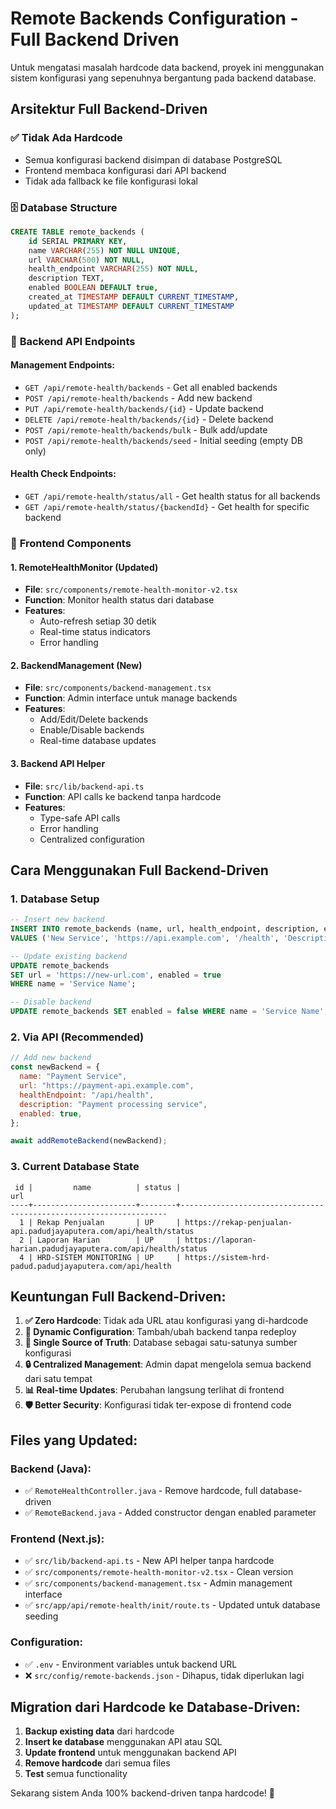 # Remote Backends Configuration - Full Backend Driven

Untuk mengatasi masalah hardcode data backend, proyek ini menggunakan sistem konfigurasi yang sepenuhnya bergantung pada backend database.

## Arsitektur Full Backend-Driven

### ✅ **Tidak Ada Hardcode**

- Semua konfigurasi backend disimpan di database PostgreSQL
- Frontend membaca konfigurasi dari API backend
- Tidak ada fallback ke file konfigurasi lokal

### 🗄️ **Database Structure**

```sql
CREATE TABLE remote_backends (
    id SERIAL PRIMARY KEY,
    name VARCHAR(255) NOT NULL UNIQUE,
    url VARCHAR(500) NOT NULL,
    health_endpoint VARCHAR(255) NOT NULL,
    description TEXT,
    enabled BOOLEAN DEFAULT true,
    created_at TIMESTAMP DEFAULT CURRENT_TIMESTAMP,
    updated_at TIMESTAMP DEFAULT CURRENT_TIMESTAMP
);
```

### 🔌 **Backend API Endpoints**

#### Management Endpoints:

- `GET /api/remote-health/backends` - Get all enabled backends
- `POST /api/remote-health/backends` - Add new backend
- `PUT /api/remote-health/backends/{id}` - Update backend
- `DELETE /api/remote-health/backends/{id}` - Delete backend
- `POST /api/remote-health/backends/bulk` - Bulk add/update
- `POST /api/remote-health/backends/seed` - Initial seeding (empty DB only)

#### Health Check Endpoints:

- `GET /api/remote-health/status/all` - Get health status for all backends
- `GET /api/remote-health/status/{backendId}` - Get health for specific backend

### 📱 **Frontend Components**

#### 1. RemoteHealthMonitor (Updated)

- **File**: `src/components/remote-health-monitor-v2.tsx`
- **Function**: Monitor health status dari database
- **Features**:
  - Auto-refresh setiap 30 detik
  - Real-time status indicators
  - Error handling

#### 2. BackendManagement (New)

- **File**: `src/components/backend-management.tsx`
- **Function**: Admin interface untuk manage backends
- **Features**:
  - Add/Edit/Delete backends
  - Enable/Disable backends
  - Real-time database updates

#### 3. Backend API Helper

- **File**: `src/lib/backend-api.ts`
- **Function**: API calls ke backend tanpa hardcode
- **Features**:
  - Type-safe API calls
  - Error handling
  - Centralized configuration

## Cara Menggunakan Full Backend-Driven

### 1. **Database Setup**

```sql
-- Insert new backend
INSERT INTO remote_backends (name, url, health_endpoint, description, enabled)
VALUES ('New Service', 'https://api.example.com', '/health', 'Description', true);

-- Update existing backend
UPDATE remote_backends
SET url = 'https://new-url.com', enabled = true
WHERE name = 'Service Name';

-- Disable backend
UPDATE remote_backends SET enabled = false WHERE name = 'Service Name';
```

### 2. **Via API (Recommended)**

```javascript
// Add new backend
const newBackend = {
  name: "Payment Service",
  url: "https://payment-api.example.com",
  healthEndpoint: "/api/health",
  description: "Payment processing service",
  enabled: true,
};

await addRemoteBackend(newBackend);
```

### 3. **Current Database State**

```
 id |         name          | status |                                url
----+-----------------------+--------+-------------------------------------------------------------------
  1 | Rekap Penjualan       | UP     | https://rekap-penjualan-api.padudjayaputera.com/api/health/status
  2 | Laporan Harian        | UP     | https://laporan-harian.padudjayaputera.com/api/health/status
  4 | HRD-SISTEM MONITORING | UP     | https://sistem-hrd-padud.padudjayaputera.com/api/health
```

## Keuntungan Full Backend-Driven:

1. **✅ Zero Hardcode**: Tidak ada URL atau konfigurasi yang di-hardcode
2. **🔄 Dynamic Configuration**: Tambah/ubah backend tanpa redeploy
3. **🎯 Single Source of Truth**: Database sebagai satu-satunya sumber konfigurasi
4. **🔒 Centralized Management**: Admin dapat mengelola semua backend dari satu tempat
5. **📊 Real-time Updates**: Perubahan langsung terlihat di frontend
6. **🛡️ Better Security**: Konfigurasi tidak ter-expose di frontend code

## Files yang Updated:

### Backend (Java):

- ✅ `RemoteHealthController.java` - Remove hardcode, full database-driven
- ✅ `RemoteBackend.java` - Added constructor dengan enabled parameter

### Frontend (Next.js):

- ✅ `src/lib/backend-api.ts` - New API helper tanpa hardcode
- ✅ `src/components/remote-health-monitor-v2.tsx` - Clean version
- ✅ `src/components/backend-management.tsx` - Admin management interface
- ✅ `src/app/api/remote-health/init/route.ts` - Updated untuk database seeding

### Configuration:

- ✅ `.env` - Environment variables untuk backend URL
- ❌ `src/config/remote-backends.json` - Dihapus, tidak diperlukan lagi

## Migration dari Hardcode ke Database-Driven:

1. **Backup existing data** dari hardcode
2. **Insert ke database** menggunakan API atau SQL
3. **Update frontend** untuk menggunakan backend API
4. **Remove hardcode** dari semua files
5. **Test** semua functionality

Sekarang sistem Anda 100% backend-driven tanpa hardcode! 🚀
